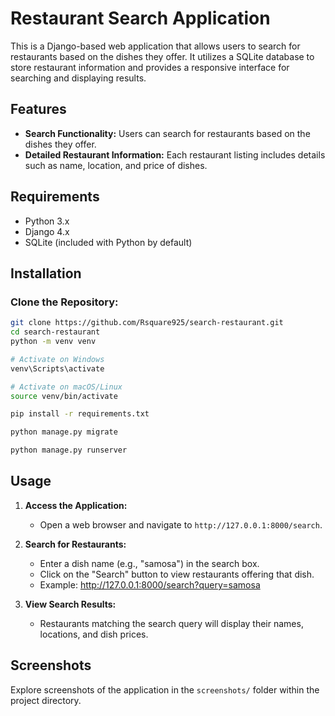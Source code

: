 # Restaurant Search Application

This is a Django-based web application that allows users to search for restaurants based on the dishes they offer. It utilizes a SQLite database to store restaurant information and provides a responsive interface for searching and displaying results.

## Features

-   **Search Functionality:** Users can search for restaurants based on the dishes they offer.
-   **Detailed Restaurant Information:** Each restaurant listing includes details such as name, location, and price of dishes.

## Requirements

-   Python 3.x
-   Django 4.x
-   SQLite (included with Python by default)

## Installation

### Clone the Repository:

```bash
git clone https://github.com/Rsquare925/search-restaurant.git
cd search-restaurant
python -m venv venv

# Activate on Windows
venv\Scripts\activate

# Activate on macOS/Linux
source venv/bin/activate

pip install -r requirements.txt

python manage.py migrate

python manage.py runserver

```

## Usage

1. **Access the Application:**

    - Open a web browser and navigate to `http://127.0.0.1:8000/search`.

2. **Search for Restaurants:**

    - Enter a dish name (e.g., "samosa") in the search box.
    - Click on the "Search" button to view restaurants offering that dish.
    - Example: http://127.0.0.1:8000/search?query=samosa

3. **View Search Results:**
    - Restaurants matching the search query will display their names, locations, and dish prices.

## Screenshots

Explore screenshots of the application in the `screenshots/` folder within the project directory.
